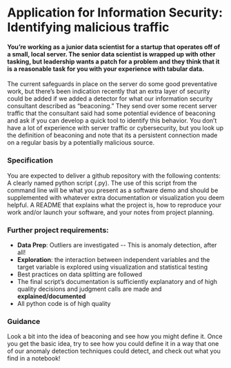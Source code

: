 # Application for Information Security: Identifying malicious traffic

#### You’re working as a junior data scientist for a startup that operates off of a small, local server.  The senior data scientist is wrapped up with other tasking, but leadership wants a patch for a problem and they think that it is a reasonable task for you with your experience with tabular data.

The current safeguards in place on the server do some good preventative work, but there’s been indication recently that an extra layer of security could be added if we added a detector for what our information security consultant described as “beaconing.”
They send over some recent server traffic that the consultant said had some potential evidence of beaconing and ask if you can develop a quick tool to identify this behavior.
You don’t have a lot of experience with server traffic or cybersecurity, but you look up the definition of beaconing and note that its a persistent connection made on a regular basis by a potentially malicious source.

### Specification
You are expected to deliver a github repository with the following contents:
A clearly named python script (.py). The use of this script from the command line will be what you present as a software demo and should be supplemented with whatever extra documentation or visualization you deem helpful.
A README that explains what the project is, how to reproduce your work and/or launch your software, and your notes from project planning.

### Further project requirements:
 - **Data Prep**: Outliers are investigated -- This is anomaly detection, after all!
 - **Exploration**: the interaction between independent variables and the target variable is explored using visualization and statistical testing
 - Best practices on data splitting are followed
 - The final script’s documentation is sufficiently explanatory and of high quality
decisions and judgment calls are made and **explained/documented**
 - All python code is of high quality
### Guidance
Look a bit into the idea of beaconing and see how you might define it.
Once you get the basic idea, try to see how you could define it in a way that one of our anomaly detection techniques could detect, and check out what you find in a notebook!

